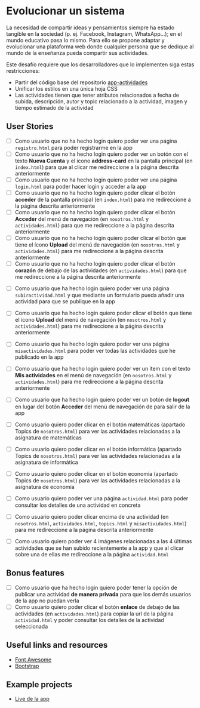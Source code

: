 # Evolucionar un sistema

La necesidad de compartir ideas y pensamientos siempre ha estado tangible en la sociedad (p. ej. Facebook, Instagram, WhatsApp...); en el mundo educativo pasa lo mismo. Para ello se propone adaptar y evolucionar una plataforma web donde cualquier persona que se dedique al mundo de la enseñanza pueda compartir sus actividades.

Este desafío requiere que los desarrolladores que lo implementen siga estas restricciones:

-   Partir del código base del repositorio [app-actividades](https://github.com/dannylarrea/app-actividades)
-   Unificar los estilos en una única hoja CSS
-   Las actividades tienen que tener atributos relacionados a fecha de subida, descripción, autor y topic relacionado a la actividad, imagen y tiempo estimado de la actividad

## User Stories
<!-- Sin Login -->
-   [ ] Como usuario que no ha hecho login quiero poder ver una página `registro.html` para poder registrarme en la app
-   [ ] Como usuario que no ha hecho login quiero poder ver un botón con el texto **Nueva Cuenta** y el ícono **address-card** en la pantalla principal (en `index.html`) para que al clicar me redireccione a la página descrita anteriormente
-   [ ] Como usuario que no ha hecho login quiero poder ver una página `login.html` para poder hacer login y acceder a la app
-   [ ] Como usuario que no ha hecho login quiero poder clicar el botón **acceder** de la pantalla principal (en `index.html`) para me redireccione a la página descrita anteriormente
-   [ ] Como usuario que no ha hecho login quiero poder clicar el botón **Acceder** del menú de navegación (en `nosotros.html` y `actividades.html`) para que me redireccione a la página descrita anteriormente
-   [ ] Como usuario que no ha hecho login quiero poder clicar el botón que tiene el ícono **Upload** del menú de navegación (en `nosotros.html` y `actividades.html`) para me redireccione a la página descrita anteriormente
-   [ ] Como usuario que no ha hecho login quiero poder clicar el botón **corazón** de debajo de las actividades (en `actividades.html`) para que me redireccione a la página descrita anteriormente

<!-- Login -->
-   [ ] Como usuario que ha hecho login quiero poder ver una página `subiractividad.html` y que mediante un formulario pueda añadir una actividad para que se publique en la app
-   [ ] Como usuario que ha hecho login quiero poder clicar el botón que tiene el ícono **Upload** del menú de navegación (en `nosotros.html` y `actividades.html`) para me redireccione a la página descrita anteriormente
-   [ ] Como usuario que ha hecho login quiero poder ver una página `misactividades.html` para poder ver todas las actividades que he publicado en la app
-   [ ] Como usuario que ha hecho login quiero poder ver un ítem con el texto **Mis actividades** en el menú de navegación (en `nosotros.html` y `actividades.html`) para me redireccione a la página descrita anteriormente
-   [ ] Como usuario que ha hecho login quiero poder ver un botón de **logout** en lugar del botón **Acceder** del menú de navegación de para salir de la app

-   [ ] Como usuario quiero poder clicar en el botón matemáticas (apartado Topics de `nosotros.html`) para ver las actividades relacionadas a la asignatura de matemáticas
-   [ ] Como usuario quiero poder clicar en el botón informática (apartado Topics de `nosotros.html`) para ver las actividades relacionadas a la asignatura de informática
-   [ ] Como usuario quiero poder clicar en el botón economía (apartado Topics de `nosotros.html`) para ver las actividades relacionadas a la asignatura de economía
-   [ ] Como usuario quiero poder ver una página `actividad.html` para poder consultar los detalles de una actividad en concreta
-   [ ] Como usuario quiero poder clicar encima de una actividad (en `nosotros.html`, `actividades.html`, `topics.html` y `misactividades.html`) para me redireccione a la página descrita anteriormente

-   [ ] Como usuario quiero poder ver 4 imágenes relacionadas a las 4 últimas actividades que se han subido recientemente a la app y que al clicar sobre una de ellas me redireccione a la página `actividad.html`

## Bonus features

-   [ ] Como usuario que ha hecho login quiero poder tener la opción de publicar una actividad **de manera privada** para que los demás usuarios de la app no puedan verla
-   [ ] Como usuario quiero poder clicar el botón **enlace** de debajo de las actividades (en `actividades.html`) para copiar la url de la página `actividad.html` y poder consultar los detalles de la actividad seleccionada

## Useful links and resources

-   [Font Awesome](https://fontawesome.com/)
-   [Bootstrap](https://getbootstrap.com/)

## Example projects

-   [Live de la app](https://dannylarrea.github.io/app-actividades/index.html)